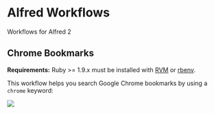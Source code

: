 Alfred Workflows
================

Workflows for Alfred 2

Chrome Bookmarks
----------------

**Requirements:** Ruby >= 1.9.x must be installed with [RVM](https://rvm.io/) or [rbenv](https://github.com/sstephenson/rbenv).

This workflow helps you search Google Chrome bookmarks by using a ```chrome``` keyword:

[![](https://raw.github.com/mdreizin/alfred-workflows/master/chrome-bookmarks/chrome-bookmarks.png)](https://raw.github.com/mdreizin/alfred-workflows/master/chrome-bookmarks/chrome-bookmarks.alfredworkflow)